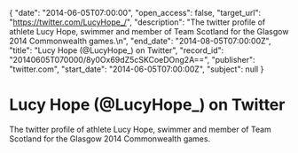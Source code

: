 {
  "date": "2014-06-05T07:00:00", 
  "open_access": false, 
  "target_url": "https://twitter.com/LucyHope_/", 
  "description": "The twitter profile of athlete Lucy Hope, swimmer and member of Team Scotland for the Glasgow 2014 Commonwealth games.\n", 
  "end_date": "2014-08-05T07:00:00Z", 
  "title": "Lucy Hope (@LucyHope_) on Twitter", 
  "record_id": "20140605T070000/8y0Ox69dZ5cSKCoeDOng2A==", 
  "publisher": "twitter.com", 
  "start_date": "2014-06-05T07:00:00Z", 
  "subject": null
}

# Lucy Hope (@LucyHope_) on Twitter

The twitter profile of athlete Lucy Hope, swimmer and member of Team Scotland for the Glasgow 2014 Commonwealth games.
